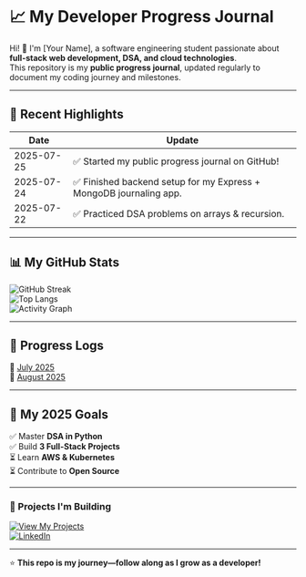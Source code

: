 # 📈 My Developer Progress Journal  

Hi! 👋 I'm [Your Name], a software engineering student passionate about **full-stack web development, DSA, and cloud technologies**.  
This repository is my **public progress journal**, updated regularly to document my coding journey and milestones.  

---

## 🚀 Recent Highlights  

| Date       | Update |
|------------|--------|
| 2025-07-25 | ✅ Started my public progress journal on GitHub! |
| 2025-07-24 | ✅ Finished backend setup for my Express + MongoDB journaling app. |
| 2025-07-22 | ✅ Practiced DSA problems on arrays & recursion. |

---

## 📊 My GitHub Stats  

![GitHub Streak](https://streak-stats.demolab.com?user=gentleman654&theme=default)  
![Top Langs](https://github-readme-stats.vercel.app/api/top-langs/?username=gentleman654&layout=compact)  
![Activity Graph](https://github-readme-activity-graph.vercel.app/graph?username=gentleman654&theme=github-compact)

---

## 📅 Progress Logs  

📖 [July 2025](./logs/2025-July.md)  
📖 [August 2025](./logs/2025-August.md)  

---

## 🎯 My 2025 Goals  

✅ Master **DSA in Python**  
✅ Build **3 Full-Stack Projects**  
⏳ Learn **AWS & Kubernetes**  
⏳ Contribute to **Open Source**  

---

### 📌 Projects I'm Building  

[![View My Projects](https://img.shields.io/badge/View-Projects-blue?style=for-the-badge)](https://github.com/gentleman654?tab=repositories)  
[![LinkedIn](https://img.shields.io/badge/Connect-LinkedIn-blue?style=for-the-badge&logo=linkedin)](https://linkedin.com/in/yourprofile)

---
⭐ **This repo is my journey—follow along as I grow as a developer!**
